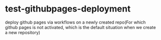 # test-githubpages-deployment
deploy github pages via workflows on a newly created repo(For which github pages is not activated, which is the default situation when we create a new repository) 
